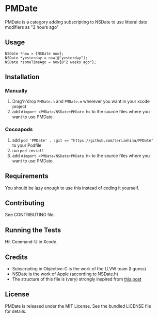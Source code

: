 PMDate
======

PMDate is a category adding subscripting to NSDate to use litteral date modifiers as "2 hours ago"

## Usage

    NSDate *now = [NSDate now];
    NSDate *yesterday = now[@"yesterday"];
    NSDate *someTimeAgo = now[@"2 weeks ago"];

## Installation

### Manually

  1. Drag'n'drop `PMDate.h` and `PMDate.m` wherever you want in your xcode project
  2. add `#import <PMDate/NSDate+PMDate.h>` to the source files where you want to use PMDate.

### Cocoapods

  1. add `pod 'PMDate' , :git => "https://github.com/teriiehina/PMDate"` to your Podfile
  2. run `pod install`
  3. add `#import <PMDate/NSDate+PMDate.h>` to the source files where you want to use PMDate.

## Requirements

You should be lazy enough to use this instead of coding it yourself.

## Contributing

See CONTRIBUTING file.

## Running the Tests

Hit Command-U in Xcode.

## Credits

  - Subscripting in Objective-C is the work of the LLVW team (I guess)
  - NSDate is the work of Apple (according to NSDate.h)
  - The structure of this file is (very) strongly inspired from [this post](http://williamdurand.fr/2013/07/04/on-open-sourcing-libraries/)

## License

PMDate is released under the MIT License. 
See the bundled LICENSE file for details.
